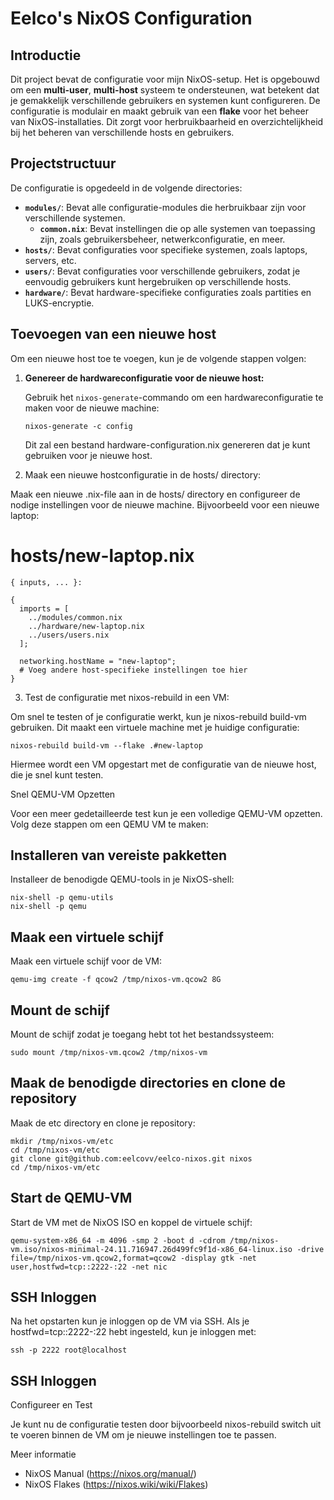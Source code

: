 # Eelco's NixOS Configuration

## Introductie

Dit project bevat de configuratie voor mijn NixOS-setup. Het is opgebouwd om een **multi-user**, **multi-host** systeem te ondersteunen, wat betekent dat je gemakkelijk verschillende gebruikers en systemen kunt configureren. De configuratie is modulair en maakt gebruik van een **flake** voor het beheer van NixOS-installaties. Dit zorgt voor herbruikbaarheid en overzichtelijkheid bij het beheren van verschillende hosts en gebruikers.

## Projectstructuur

De configuratie is opgedeeld in de volgende directories:
- **`modules/`**: Bevat alle configuratie-modules die herbruikbaar zijn voor verschillende systemen.
  - **`common.nix`**: Bevat instellingen die op alle systemen van toepassing zijn, zoals gebruikersbeheer, netwerkconfiguratie, en meer.
- **`hosts/`**: Bevat configuraties voor specifieke systemen, zoals laptops, servers, etc.
- **`users/`**: Bevat configuraties voor verschillende gebruikers, zodat je eenvoudig gebruikers kunt hergebruiken op verschillende hosts.
- **`hardware/`**: Bevat hardware-specifieke configuraties zoals partities en LUKS-encryptie.

## Toevoegen van een nieuwe host

Om een nieuwe host toe te voegen, kun je de volgende stappen volgen:

1. **Genereer de hardwareconfiguratie voor de nieuwe host:**

   Gebruik het `nixos-generate`-commando om een hardwareconfiguratie te maken voor de nieuwe machine:
   
   ```shell
   nixos-generate -c config
   ```

   Dit zal een bestand hardware-configuration.nix genereren dat je kunt gebruiken voor je nieuwe host.

2. Maak een nieuwe hostconfiguratie in de hosts/ directory:

Maak een nieuwe .nix-file aan in de hosts/ directory en configureer de nodige instellingen voor de nieuwe machine. Bijvoorbeeld voor een nieuwe laptop:

# hosts/new-laptop.nix
```text
{ inputs, ... }:

{
  imports = [
    ../modules/common.nix
    ../hardware/new-laptop.nix
    ../users/users.nix
  ];

  networking.hostName = "new-laptop";
  # Voeg andere host-specifieke instellingen toe hier
}
```

3. Test de configuratie met nixos-rebuild in een VM:

Om snel te testen of je configuratie werkt, kun je nixos-rebuild build-vm gebruiken. Dit maakt een virtuele machine met je huidige configuratie:

```shell
nixos-rebuild build-vm --flake .#new-laptop
```

Hiermee wordt een VM opgestart met de configuratie van de nieuwe host, die je snel kunt testen.

Snel QEMU-VM Opzetten

Voor een meer gedetailleerde test kun je een volledige QEMU-VM opzetten. Volg deze stappen om een QEMU VM te maken:

## Installeren van vereiste pakketten

Installeer de benodigde QEMU-tools in je NixOS-shell:

```shell
nix-shell -p qemu-utils
nix-shell -p qemu
```

## Maak een virtuele schijf

Maak een virtuele schijf voor de VM:

```shell
qemu-img create -f qcow2 /tmp/nixos-vm.qcow2 8G
```

## Mount de schijf

Mount de schijf zodat je toegang hebt tot het bestandssysteem:

```shell
sudo mount /tmp/nixos-vm.qcow2 /tmp/nixos-vm
```

## Maak de benodigde directories en clone de repository

Maak de etc directory en clone je repository:


```shell
mkdir /tmp/nixos-vm/etc
cd /tmp/nixos-vm/etc
git clone git@github.com:eelcovv/eelco-nixos.git nixos
cd /tmp/nixos-vm/etc
```

## Start de QEMU-VM

Start de VM met de NixOS ISO en koppel de virtuele schijf:

```shell
qemu-system-x86_64 -m 4096 -smp 2 -boot d -cdrom /tmp/nixos-vm.iso/nixos-minimal-24.11.716947.26d499fc9f1d-x86_64-linux.iso -drive file=/tmp/nixos-vm.qcow2,format=qcow2 -display gtk -net user,hostfwd=tcp::2222-:22 -net nic
```

## SSH Inloggen

Na het opstarten kun je inloggen op de VM via SSH. Als je hostfwd=tcp::2222-:22 hebt ingesteld, kun je inloggen met:

```shell
ssh -p 2222 root@localhost
```

## SSH Inloggen
Configureer en Test

Je kunt nu de configuratie testen door bijvoorbeeld nixos-rebuild switch uit te voeren binnen de VM om je nieuwe instellingen toe te passen.

Meer informatie

- NixOS Manual (https://nixos.org/manual/)
- NixOS Flakes (https://nixos.wiki/wiki/Flakes)


